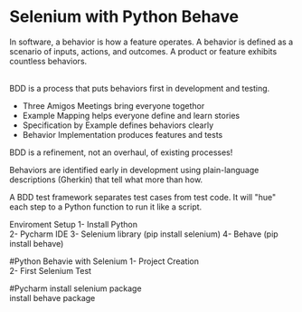 # Selenium with Python Behave

In software, a behavior is how a feature operates. A behavior is defined as a scenario of inputs, actions, and outcomes. A product or feature exhibits countless behaviors.<br><br>

BDD is a process that puts behaviors first in development and testing.
* Three Amigos Meetings bring everyone togethor
* Example Mapping helps everyone define and learn stories
* Specification by Example defines behaviors clearly
* Behavior Implementation produces features and tests

BDD is a refinement, not an overhaul, of existing processes!<br>

Behaviors are identified early in development using plain-language descriptions (Gherkin) that tell what more than how.<br>

A BDD test framework separates test cases from test code. It will "hue" each step to a Python function to run it like a script.<br>


Enviroment Setup
1- Install Python	
2- Pycharm IDE
3- Selenium library (pip install selenium)
4- Behave (pip install behave)


#Python Behavie with Selenium
1- Project Creation<br>
2- First Selenium Test<br>

#Pycharm
install selenium package<br>
install behave package<br>

